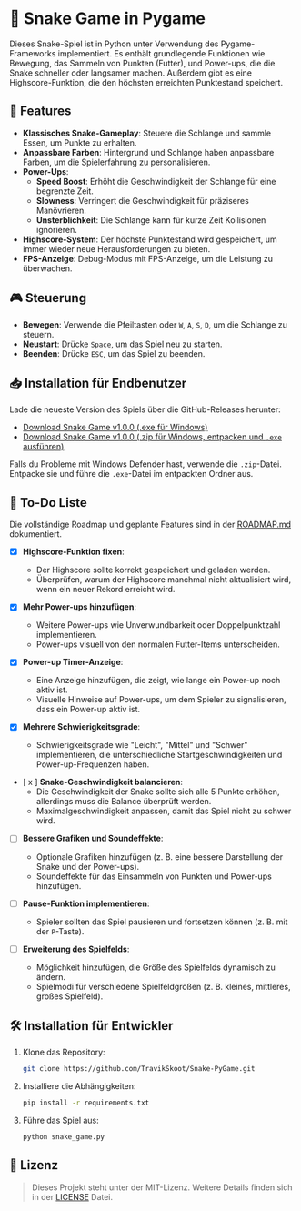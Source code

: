 
# 🐍 Snake Game in Pygame
Dieses Snake-Spiel ist in Python unter Verwendung des Pygame-Frameworks implementiert. Es enthält grundlegende Funktionen wie Bewegung, das Sammeln von Punkten (Futter), und Power-ups, die die Snake schneller oder langsamer machen. Außerdem gibt es eine Highscore-Funktion, die den höchsten erreichten Punktestand speichert.

## 🌟 Features
- **Klassisches Snake-Gameplay**: Steuere die Schlange und sammle Essen, um Punkte zu erhalten.
- **Anpassbare Farben**: Hintergrund und Schlange haben anpassbare Farben, um die Spielerfahrung zu personalisieren.
- **Power-Ups**:
  - **Speed Boost**: Erhöht die Geschwindigkeit der Schlange für eine begrenzte Zeit.
  - **Slowness**: Verringert die Geschwindigkeit für präziseres Manövrieren.
  - **Unsterblichkeit**: Die Schlange kann für kurze Zeit Kollisionen ignorieren.
- **Highscore-System**: Der höchste Punktestand wird gespeichert, um immer wieder neue Herausforderungen zu bieten.
- **FPS-Anzeige**: Debug-Modus mit FPS-Anzeige, um die Leistung zu überwachen.

## 🎮 Steuerung
- **Bewegen**: Verwende die Pfeiltasten oder `W`, `A`, `S`, `D`, um die Schlange zu steuern.
- **Neustart**: Drücke `Space`, um das Spiel neu zu starten.
- **Beenden**: Drücke `ESC`, um das Spiel zu beenden.

## 📥 Installation für Endbenutzer
Lade die neueste Version des Spiels über die GitHub-Releases herunter:

- [Download Snake Game v1.0.0 (.exe für Windows)](https://github.com/TravikSkoot/Snake-PyGame/releases/download/v1.0/snake_game.exe)
- [Download Snake Game v1.0.0 (.zip für Windows, entpacken und `.exe` ausführen)](https://github.com/TravikSkoot/Snake-PyGame/releases/download/v1.0/snake_game.zip)

Falls du Probleme mit Windows Defender hast, verwende die `.zip`-Datei. Entpacke sie und führe die `.exe`-Datei im entpackten Ordner aus.

## 📝 To-Do Liste
Die vollständige Roadmap und geplante Features sind in der [ROADMAP.md](ROADMAP.md) dokumentiert.

- [x] **Highscore-Funktion fixen**:
  - Der Highscore sollte korrekt gespeichert und geladen werden. 
  - Überprüfen, warum der Highscore manchmal nicht aktualisiert wird, wenn ein neuer Rekord erreicht wird.

- [x] **Mehr Power-ups hinzufügen**:
  - Weitere Power-ups wie Unverwundbarkeit oder Doppelpunktzahl implementieren.
  - Power-ups visuell von den normalen Futter-Items unterscheiden.

- [x] **Power-up Timer-Anzeige**:
  - Eine Anzeige hinzufügen, die zeigt, wie lange ein Power-up noch aktiv ist.
  - Visuelle Hinweise auf Power-ups, um dem Spieler zu signalisieren, dass ein Power-up aktiv ist.

- [x] **Mehrere Schwierigkeitsgrade**:
  - Schwierigkeitsgrade wie "Leicht", "Mittel" und "Schwer" implementieren, die unterschiedliche Startgeschwindigkeiten und Power-up-Frequenzen haben.

- [ x ] **Snake-Geschwindigkeit balancieren**:
  - Die Geschwindigkeit der Snake sollte sich alle 5 Punkte erhöhen, allerdings muss die Balance überprüft werden.
  - Maximalgeschwindigkeit anpassen, damit das Spiel nicht zu schwer wird.
 
- [ ] **Bessere Grafiken und Soundeffekte**:
  - Optionale Grafiken hinzufügen (z. B. eine bessere Darstellung der Snake und der Power-ups).
  - Soundeffekte für das Einsammeln von Punkten und Power-ups hinzufügen.

- [ ] **Pause-Funktion implementieren**:
  - Spieler sollten das Spiel pausieren und fortsetzen können (z. B. mit der `P`-Taste).

- [ ] **Erweiterung des Spielfelds**:
  - Möglichkeit hinzufügen, die Größe des Spielfelds dynamisch zu ändern.
  - Spielmodi für verschiedene Spielfeldgrößen (z. B. kleines, mittleres, großes Spielfeld).

## 🛠️ Installation für Entwickler
1. Klone das Repository:
   ```bash
   git clone https://github.com/TravikSkoot/Snake-PyGame.git
   ```
2. Installiere die Abhängigkeiten:
   ```bash
   pip install -r requirements.txt
   ```
3. Führe das Spiel aus:
   ```bash
   python snake_game.py
   ```

## 📜 Lizenz
> Dieses Projekt steht unter der MIT-Lizenz. Weitere Details finden sich in der [LICENSE](LICENSE.md) Datei.
